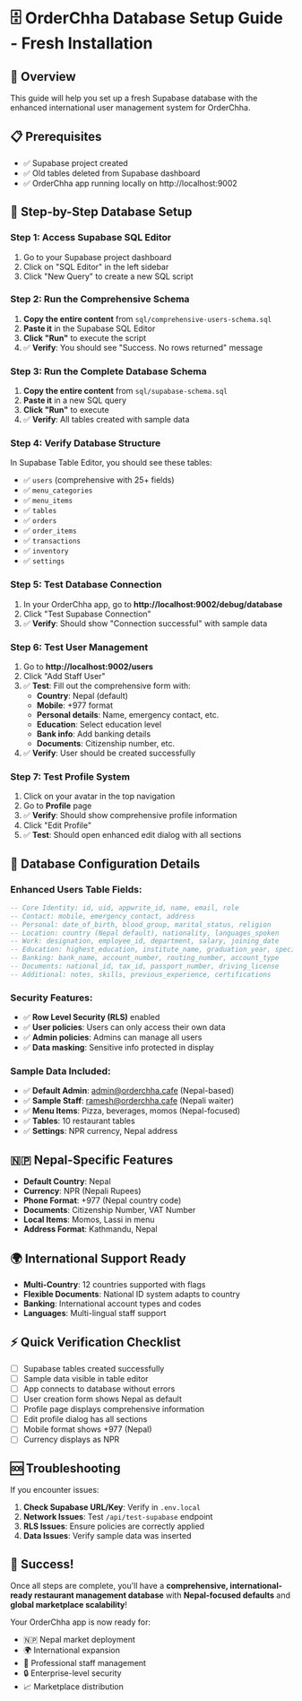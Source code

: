 # 🗄️ OrderChha Database Setup Guide - Fresh Installation

## 🎯 Overview
This guide will help you set up a fresh Supabase database with the enhanced international user management system for OrderChha.

## 📋 Prerequisites
- ✅ Supabase project created
- ✅ Old tables deleted from Supabase dashboard
- ✅ OrderChha app running locally on http://localhost:9002

## 🚀 Step-by-Step Database Setup

### Step 1: Access Supabase SQL Editor
1. Go to your Supabase project dashboard
2. Click on "SQL Editor" in the left sidebar
3. Click "New Query" to create a new SQL script

### Step 2: Run the Comprehensive Schema
1. **Copy the entire content** from `sql/comprehensive-users-schema.sql`
2. **Paste it** in the Supabase SQL Editor
3. **Click "Run"** to execute the script
4. ✅ **Verify**: You should see "Success. No rows returned" message

### Step 3: Run the Complete Database Schema
1. **Copy the entire content** from `sql/supabase-schema.sql`
2. **Paste it** in a new SQL query
3. **Click "Run"** to execute
4. ✅ **Verify**: All tables created with sample data

### Step 4: Verify Database Structure
In Supabase Table Editor, you should see these tables:
- ✅ `users` (comprehensive with 25+ fields)
- ✅ `menu_categories`
- ✅ `menu_items`
- ✅ `tables`
- ✅ `orders`
- ✅ `order_items`
- ✅ `transactions`
- ✅ `inventory`
- ✅ `settings`

### Step 5: Test Database Connection
1. In your OrderChha app, go to **http://localhost:9002/debug/database**
2. Click "Test Supabase Connection"
3. ✅ **Verify**: Should show "Connection successful" with sample data

### Step 6: Test User Management
1. Go to **http://localhost:9002/users**
2. Click "Add Staff User"
3. ✅ **Test**: Fill out the comprehensive form with:
   - **Country**: Nepal (default)
   - **Mobile**: +977 format
   - **Personal details**: Name, emergency contact, etc.
   - **Education**: Select education level
   - **Bank info**: Add banking details
   - **Documents**: Citizenship number, etc.
4. ✅ **Verify**: User should be created successfully

### Step 7: Test Profile System
1. Click on your avatar in the top navigation
2. Go to **Profile** page
3. ✅ **Verify**: Should show comprehensive profile information
4. Click "Edit Profile"
5. ✅ **Test**: Should open enhanced edit dialog with all sections

## 🔧 Database Configuration Details

### Enhanced Users Table Fields:
```sql
-- Core Identity: id, uid, appwrite_id, name, email, role
-- Contact: mobile, emergency_contact, address
-- Personal: date_of_birth, blood_group, marital_status, religion
-- Location: country (Nepal default), nationality, languages_spoken
-- Work: designation, employee_id, department, salary, joining_date
-- Education: highest_education, institute_name, graduation_year, specialization
-- Banking: bank_name, account_number, routing_number, account_type
-- Documents: national_id, tax_id, passport_number, driving_license
-- Additional: notes, skills, previous_experience, certifications
```

### Security Features:
- ✅ **Row Level Security (RLS)** enabled
- ✅ **User policies**: Users can only access their own data
- ✅ **Admin policies**: Admins can manage all users
- ✅ **Data masking**: Sensitive info protected in display

### Sample Data Included:
- ✅ **Default Admin**: admin@orderchha.cafe (Nepal-based)
- ✅ **Sample Staff**: ramesh@orderchha.cafe (Nepali waiter)
- ✅ **Menu Items**: Pizza, beverages, momos (Nepal-focused)
- ✅ **Tables**: 10 restaurant tables
- ✅ **Settings**: NPR currency, Nepal address

## 🇳🇵 Nepal-Specific Features
- **Default Country**: Nepal
- **Currency**: NPR (Nepali Rupees)
- **Phone Format**: +977 (Nepal country code)
- **Documents**: Citizenship Number, VAT Number
- **Local Items**: Momos, Lassi in menu
- **Address Format**: Kathmandu, Nepal

## 🌍 International Support Ready
- **Multi-Country**: 12 countries supported with flags
- **Flexible Documents**: National ID system adapts to country
- **Banking**: International account types and codes
- **Languages**: Multi-lingual staff support

## ⚡ Quick Verification Checklist
- [ ] Supabase tables created successfully
- [ ] Sample data visible in table editor
- [ ] App connects to database without errors
- [ ] User creation form shows Nepal as default
- [ ] Profile page displays comprehensive information
- [ ] Edit profile dialog has all sections
- [ ] Mobile format shows +977 (Nepal)
- [ ] Currency displays as NPR

## 🆘 Troubleshooting
If you encounter issues:
1. **Check Supabase URL/Key**: Verify in `.env.local`
2. **Network Issues**: Test `/api/test-supabase` endpoint
3. **RLS Issues**: Ensure policies are correctly applied
4. **Data Issues**: Verify sample data was inserted

## 🎉 Success!
Once all steps are complete, you'll have a **comprehensive, international-ready restaurant management database** with **Nepal-focused defaults** and **global marketplace scalability**!

Your OrderChha app is now ready for:
- 🇳🇵 Nepal market deployment
- 🌍 International expansion
- 👥 Professional staff management
- 🔒 Enterprise-level security
- 📈 Marketplace distribution
